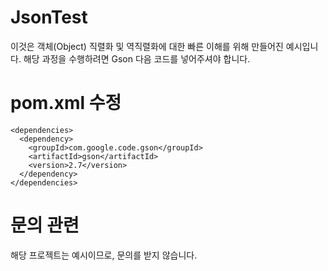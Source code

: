 # JsonTest
이것은 객체(Object) 직렬화 및 역직렬화에 대한 빠른 이해를 위해 만들어진 예시입니다.
해당 과정을 수행하려면 Gson 다음 코드를 넣어주셔야 합니다.

# pom.xml 수정
    <dependencies>
      <dependency>
        <groupId>com.google.code.gson</groupId>
        <artifactId>gson</artifactId>
        <version>2.7</version>
      </dependency>
    </dependencies>

# 문의 관련
해당 프로젝트는 예시이므로, 문의를 받지 않습니다.
